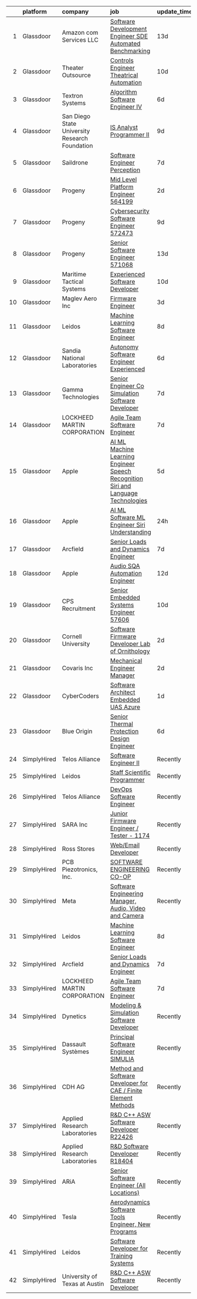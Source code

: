 

|    | platform    | company                                        | job                                                                                                                                                                                                                                                                                                                                                                                                                                                                                                                                                                                                                                                                                                                                                                                                                                                                                                                                                                                                                                                                                                                                                                                                                                                                                                                                                                                                 | update_time   | location                     |
|---:|:------------|:-----------------------------------------------|:----------------------------------------------------------------------------------------------------------------------------------------------------------------------------------------------------------------------------------------------------------------------------------------------------------------------------------------------------------------------------------------------------------------------------------------------------------------------------------------------------------------------------------------------------------------------------------------------------------------------------------------------------------------------------------------------------------------------------------------------------------------------------------------------------------------------------------------------------------------------------------------------------------------------------------------------------------------------------------------------------------------------------------------------------------------------------------------------------------------------------------------------------------------------------------------------------------------------------------------------------------------------------------------------------------------------------------------------------------------------------------------------------|:--------------|:-----------------------------|
|  1 | Glassdoor   | Amazon com Services LLC                        | [Software Development Engineer  SDE  Automated Benchmarking](https://www.glassdoor.com/partner/jobListing.htm?pos=112&ao=1136043&s=58&guid=000001838d474737a89d49cd9b226c6d&src=GD_JOB_AD&t=SR&vt=w&cs=1_ab4bad61&cb=1664522602593&jobListingId=1008144113447&jrtk=3-0-1ge6kehr72hil001-1ge6kehrnkluk800-93604167f71390ef-)                                                                                                                                                                                                                                                                                                                                                                                                                                                                                                                                                                                                                                                                                                                                                                                                                                                                                                                                                                                                                                                                         | 13d           | Seattle, WA                  |
|  2 | Glassdoor   | Theater Outsource                              | [Controls Engineer   Theatrical Automation](https://www.glassdoor.com/partner/jobListing.htm?pos=120&ao=1136043&s=58&guid=000001838d474737a89d49cd9b226c6d&src=GD_JOB_AD&t=SR&vt=w&ea=1&cs=1_682e57b0&cb=1664522602594&jobListingId=1008149531471&jrtk=3-0-1ge6kehr72hil001-1ge6kehrnkluk800-67f7b1ecdf14d1e3-)                                                                                                                                                                                                                                                                                                                                                                                                                                                                                                                                                                                                                                                                                                                                                                                                                                                                                                                                                                                                                                                                                     | 10d           | Syracuse, NY                 |
|  3 | Glassdoor   | Textron Systems                                | [Algorithm Software Engineer IV](https://www.glassdoor.com/partner/jobListing.htm?pos=116&ao=1136043&s=58&guid=000001838d474737a89d49cd9b226c6d&src=GD_JOB_AD&t=SR&vt=w&cs=1_c37c0177&cb=1664522602593&jobListingId=1008158375340&jrtk=3-0-1ge6kehr72hil001-1ge6kehrnkluk800-2e4fd736068b0de0-)                                                                                                                                                                                                                                                                                                                                                                                                                                                                                                                                                                                                                                                                                                                                                                                                                                                                                                                                                                                                                                                                                                     | 6d            | Wilmington, MA               |
|  4 | Glassdoor   | San Diego State University Research Foundation | [IS Analyst Programmer II](https://www.glassdoor.com/partner/jobListing.htm?pos=119&ao=1136043&s=58&guid=000001838d474737a89d49cd9b226c6d&src=GD_JOB_AD&t=SR&vt=w&cs=1_554e006a&cb=1664522602594&jobListingId=1008150424630&jrtk=3-0-1ge6kehr72hil001-1ge6kehrnkluk800-f3dab425f644b186-)                                                                                                                                                                                                                                                                                                                                                                                                                                                                                                                                                                                                                                                                                                                                                                                                                                                                                                                                                                                                                                                                                                           | 9d            | San Diego, CA                |
|  5 | Glassdoor   | Saildrone                                      | [Software Engineer   Perception](https://www.glassdoor.com/partner/jobListing.htm?pos=123&ao=1136043&s=58&guid=000001838d474737a89d49cd9b226c6d&src=GD_JOB_AD&t=SR&vt=w&cs=1_188a3353&cb=1664522602595&jobListingId=1008156970798&jrtk=3-0-1ge6kehr72hil001-1ge6kehrnkluk800-51594aeaa2ed0247-)                                                                                                                                                                                                                                                                                                                                                                                                                                                                                                                                                                                                                                                                                                                                                                                                                                                                                                                                                                                                                                                                                                     | 7d            | Alameda, CA                  |
|  6 | Glassdoor   | Progeny                                        | [Mid Level Platform Engineer  564199 ](https://www.glassdoor.com/partner/jobListing.htm?pos=118&ao=1136043&s=58&guid=000001838d474737a89d49cd9b226c6d&src=GD_JOB_AD&t=SR&vt=w&cs=1_5d186653&cb=1664522602594&jobListingId=1008166738068&jrtk=3-0-1ge6kehr72hil001-1ge6kehrnkluk800-36f873a77d8c6e5e-)                                                                                                                                                                                                                                                                                                                                                                                                                                                                                                                                                                                                                                                                                                                                                                                                                                                                                                                                                                                                                                                                                               | 2d            | Manassas, VA                 |
|  7 | Glassdoor   | Progeny                                        | [Cybersecurity Software Engineer  572473 ](https://www.glassdoor.com/partner/jobListing.htm?pos=115&ao=1136043&s=58&guid=000001838d474737a89d49cd9b226c6d&src=GD_JOB_AD&t=SR&vt=w&cs=1_316a6141&cb=1664522602593&jobListingId=1008152479604&jrtk=3-0-1ge6kehr72hil001-1ge6kehrnkluk800-7fa1238e0bf37ee1-)                                                                                                                                                                                                                                                                                                                                                                                                                                                                                                                                                                                                                                                                                                                                                                                                                                                                                                                                                                                                                                                                                           | 9d            | Manassas, VA                 |
|  8 | Glassdoor   | Progeny                                        | [Senior Software Engineer   571068 ](https://www.glassdoor.com/partner/jobListing.htm?pos=122&ao=1136043&s=58&guid=000001838d474737a89d49cd9b226c6d&src=GD_JOB_AD&t=SR&vt=w&cs=1_cc008834&cb=1664522602594&jobListingId=1008146023366&jrtk=3-0-1ge6kehr72hil001-1ge6kehrnkluk800-f0fd6c0004d9c04e-)                                                                                                                                                                                                                                                                                                                                                                                                                                                                                                                                                                                                                                                                                                                                                                                                                                                                                                                                                                                                                                                                                                 | 13d           | Canonsburg, PA               |
|  9 | Glassdoor   | Maritime Tactical Systems                      | [Experienced Software Developer](https://www.glassdoor.com/partner/jobListing.htm?pos=102&ao=1110586&s=58&guid=000001838d474737a89d49cd9b226c6d&src=GD_JOB_AD&t=SR&vt=w&ea=1&cs=1_29891271&cb=1664522602592&jobListingId=1008149197652&cpc=5C70DC7FEE0D01B1&jrtk=3-0-1ge6kehr72hil001-1ge6kehrnkluk800-81bb24394b5abab6--6NYlbfkN0AtR68e5gWpPxoovZgA7Udo-dcymoK0NpHFMpIgh7LYzw56sJYO5BCaP-bqJbaXFb_-ej51BS-QNSIWQaRzNmG2_RvMR4LiDIjiWnQ0kaTCf_kylRMyRIsBM2wpIDBlBWIhyaDEsQtPzD_cB10uLc6yBP3cPpsqVA5vTZpkP-AhwayiN2eDEH1kNS-S8pAfwLKEZw6dYZwlrSKURXKJ8duX1QaEqAWPpNsU9jgpL9nfc-uO6F9fUchjozxxye83rAkjdI95M1PGZzuZTw5t3TPkX2WpExI-KD6eQ2pbiIBxHuEuYLDH2UsX1zzugpacei_Rjb839x2-jgQlY9HPJdIHsvs5uWQI97kFo8F5nfSqLCmGRckLocW6IAojQMMwTsV8hltwNpDYmTe4YeS99PNVaoH49UDsrPnQTBLp35RPR5T8UqeU1sg7XNK4ecjrTMLHHFsw9D6vXOSDrrQoXFTNmnz1zm8wEYGeWUlwWXNYEIf1mGh9BB83n_OUQVz-ejpknLG1E1KP_FQv15pqdz3K)                                                                                                                                                                                                                                                                                                                                                                                                                                                                                                           | 10d           | Melbourne, FL                |
| 10 | Glassdoor   | Maglev Aero Inc                                | [Firmware Engineer](https://www.glassdoor.com/partner/jobListing.htm?pos=113&ao=1136043&s=58&guid=000001838d474737a89d49cd9b226c6d&src=GD_JOB_AD&t=SR&vt=w&ea=1&cs=1_a1c7dedf&cb=1664522602593&jobListingId=1008164317202&jrtk=3-0-1ge6kehr72hil001-1ge6kehrnkluk800-7b0872439c1fc02d-)                                                                                                                                                                                                                                                                                                                                                                                                                                                                                                                                                                                                                                                                                                                                                                                                                                                                                                                                                                                                                                                                                                             | 3d            | Boston, MA                   |
| 11 | Glassdoor   | Leidos                                         | [Machine Learning Software Engineer](https://www.glassdoor.com/partner/jobListing.htm?pos=104&ao=1110586&s=58&guid=000001838d474737a89d49cd9b226c6d&src=GD_JOB_AD&t=SR&vt=w&cs=1_50c31153&cb=1664522602592&jobListingId=1008154058643&cpc=FA84DF7EA1EC2398&jrtk=3-0-1ge6kehr72hil001-1ge6kehrnkluk800-ae7c0370de18daf7--6NYlbfkN0CZUO70VSdYKA8PR3jfrSh5ljhqJhfDt0PzQCMubt8cRihWbmqO_-Ccw6DGinMZCyK2ZE0rkuApsHeGNKrS9WTgWTVzUq_zBkMtMKRl2EVMdGDdu3O6zficjxrw1LNdb1H9xU-dLv_XXB74BQOK0elhW8zL9Y6v8u2TAJaWLAm3Z9_B7q9RUDdzekPk-EeAXa65z-YJjizpOE2WqjY2GifD8WAvQXWWN0VWnkKj5H6Irw-pq3qxSzC2y0KJiEmecCxJNPjERoNuVnwLA_MU5bvjFDGsbu0Oa8QzO1iCQaXJK5Zzvqolo96pV5IKQKAk5911LXasB2YJfFHzMizLzsWaDq5BGFrft5kTzUlUkey_deKDVkH_ClhUFGd0rNoYKY4icIKWBDEcW63Yb05IOsThUkXv4k9JjjN4ZZ-XxQIw8VL7QbJBdNietUESZHBrKVzOIA9GxTIeVE989x5b6ZHnAuygh0F3NlAnsyRnTeOCXwkF89ELONg0gNHK892JHMm9Q_E37q0R3-G5IkqfRGrPLDCmqn911rvAh29LtfZLqV-HvIP8-IxgtNkSH4ENTK86hOhAdwjbMYcbQvHLMK-qflzrRCGK_knh2IztFXfi4zKTQ42C66pTM1WOGaGT75uJ9p2pTMbndg%3D%3D)                                                                                                                                                                                                                                                                                                                                                                                | 8d            | Arlington, VA                |
| 12 | Glassdoor   | Sandia National Laboratories                   | [Autonomy Software Engineer  Experienced ](https://www.glassdoor.com/partner/jobListing.htm?pos=117&ao=1136043&s=58&guid=000001838d474737a89d49cd9b226c6d&src=GD_JOB_AD&t=SR&vt=w&cs=1_2f3e5d15&cb=1664522602594&jobListingId=1008158317621&jrtk=3-0-1ge6kehr72hil001-1ge6kehrnkluk800-547e78c4383871e9-)                                                                                                                                                                                                                                                                                                                                                                                                                                                                                                                                                                                                                                                                                                                                                                                                                                                                                                                                                                                                                                                                                           | 6d            | Albuquerque, NM              |
| 13 | Glassdoor   | Gamma Technologies                             | [Senior Engineer   Co Simulation Software Developer](https://www.glassdoor.com/partner/jobListing.htm?pos=114&ao=1136043&s=58&guid=000001838d474737a89d49cd9b226c6d&src=GD_JOB_AD&t=SR&vt=w&cs=1_1619bd71&cb=1664522602593&jobListingId=1008157358274&jrtk=3-0-1ge6kehr72hil001-1ge6kehrnkluk800-5fe5ab05dd114255-)                                                                                                                                                                                                                                                                                                                                                                                                                                                                                                                                                                                                                                                                                                                                                                                                                                                                                                                                                                                                                                                                                 | 7d            | Westmont, IL                 |
| 14 | Glassdoor   | LOCKHEED MARTIN CORPORATION                    | [Agile Team Software Engineer](https://www.glassdoor.com/partner/jobListing.htm?pos=103&ao=1110586&s=58&guid=000001838d474737a89d49cd9b226c6d&src=GD_JOB_AD&t=SR&vt=w&cs=1_94d9938a&cb=1664522602592&jobListingId=1008157427345&cpc=0FE1F5EA2BC84A01&jrtk=3-0-1ge6kehr72hil001-1ge6kehrnkluk800-c601795b34351101--6NYlbfkN0BuMqUtaNIakuoGTB-u7I0EvtcrTK1_bHO6_bsORPCvsL7zkQUfIzpY4doIgp_GoHrdWwRHLC1L1F-NTj7I9bniL9bd7P7cGA1R3ynlaMUiL1G1I1fQGpDJM8PDMow5kSXMVLGknX_E_ksfSda1IQx-WOKLNd1bNNBCCPk3Y7j18IePLLIreAaE7uixpnaCIwqL9I_kpa-CWUGGrlwMwd6jKm88HhspoOdskplCddrjTGDFqL7mzkWsrhx0HQ0mec9CMOGftVjJo_68c0gYeaa40nXcsoOei2TZbsQzHY9lkYXtmljiuVzuRIUVAocD6XwBv0fVnOjQK_3al2xnewJ7szcfzaPBmDDmyEiWMULK8jyQ9z0km3nPSjWPqdlj8SCX59IsjVCBrvN1stsWi7qbFCa_dXOJA12koAMOTCXIgagwIWGVMXVlfqebOwqODIhQtX08mnrO_0bCOe7J6cY028-5AVsvEDThTO-fT1S3_sic5KHKVxr7h3Lkx7s48ElaxZJ4Dghd9ATRxxPEE2KJSXjubtcuTAHX_K-v31DOZ-aU5IOSaP_QC7pyGtGMpPwHjxsLTpkYRVMzpGOYxz70IVVa_8vy6n2uetnHPeKaKMEYHYLS_OjG7J-u29KevojiN2hn5JlpMQ%3D%3D)                                                                                                                                                                                                                                                                                                                                                                                      | 7d            | Manassas, VA                 |
| 15 | Glassdoor   | Apple                                          | [AI ML   Machine Learning Engineer  Speech Recognition   Siri and Language Technologies](https://www.glassdoor.com/partner/jobListing.htm?pos=109&ao=1136043&s=58&guid=000001838d474737a89d49cd9b226c6d&src=GD_JOB_AD&t=SR&vt=w&cs=1_7b605103&cb=1664522602593&jobListingId=1008159685722&jrtk=3-0-1ge6kehr72hil001-1ge6kehrnkluk800-6a33539b81a4d2d1-)                                                                                                                                                                                                                                                                                                                                                                                                                                                                                                                                                                                                                                                                                                                                                                                                                                                                                                                                                                                                                                             | 5d            | Cambridge, MA                |
| 16 | Glassdoor   | Apple                                          | [AI ML   Software  ML  Engineer  Siri Understanding](https://www.glassdoor.com/partner/jobListing.htm?pos=107&ao=1136043&s=58&guid=000001838d474737a89d49cd9b226c6d&src=GD_JOB_AD&t=SR&vt=w&cs=1_6bb4aa02&cb=1664522602592&jobListingId=1008170683865&jrtk=3-0-1ge6kehr72hil001-1ge6kehrnkluk800-f267f4a99fbd78d0-)                                                                                                                                                                                                                                                                                                                                                                                                                                                                                                                                                                                                                                                                                                                                                                                                                                                                                                                                                                                                                                                                                 | 24h           | Cambridge, MA                |
| 17 | Glassdoor   | Arcfield                                       | [Senior Loads and Dynamics Engineer](https://www.glassdoor.com/partner/jobListing.htm?pos=101&ao=1110586&s=58&guid=000001838d474737a89d49cd9b226c6d&src=GD_JOB_AD&t=SR&vt=w&ea=1&cs=1_40a1475d&cb=1664522602592&jobListingId=1008156728757&cpc=251DE92F8575B4A7&jrtk=3-0-1ge6kehr72hil001-1ge6kehrnkluk800-1877bede92c808a3--6NYlbfkN0Aiur-s0w1ecieYSDQAiv-uLYLftpJidGWuKR3kSJYF_ksnj4VBwti5kCzrU5P_S6oeiaeDO5KLkdHiwR6E9byr8ZzH7OWR5C3O74ZvvbTZIqKbRXFn4W_dMi9Rxm0zyCJA07uJpuiz-RWq98MNVpK7ioNnLdszkOsOybj0PFtZnNStw-A7-huc9mLk-R1yZ2MGVDWh6weZN-aa0MmnQXFkCKH7Rd6NYsbUdcbLg-W6kWdJkx5jQjQvA5pPRuOn41vmVU4f_SsTzxY8_KU95yypTKl8FI7SImgL8khsXks34Pv4QK4BrqvdpRYNAzLnuGxg7Z7kGwV-yFZ48MG0x87Edqes1CeVHT0E0XvwrHkz8Y5YRjU0QERaJ1PM8LGF40L2eezTDE2pkFevXCYMsA_WkgKAHVH4nP3-fRMdSZE8WuDJIWcGYvjUoDTpky4J-ZqqOb8rZojVTyTxfYmReUVbsrZdEHz-FAGyKUmPWjbAGlPH1wwGDptXjclJm5PVlqKwBc721FJfnQj279euEPH1oD8la3MGIGo%3D)                                                                                                                                                                                                                                                                                                                                                                                                                                                                                         | 7d            | United States                |
| 18 | Glassdoor   | Apple                                          | [Audio SQA Automation Engineer](https://www.glassdoor.com/partner/jobListing.htm?pos=108&ao=1136043&s=58&guid=000001838d474737a89d49cd9b226c6d&src=GD_JOB_AD&t=SR&vt=w&cs=1_f78af20c&cb=1664522602593&jobListingId=1008146904400&jrtk=3-0-1ge6kehr72hil001-1ge6kehrnkluk800-2883d3b1dd5e8401-)                                                                                                                                                                                                                                                                                                                                                                                                                                                                                                                                                                                                                                                                                                                                                                                                                                                                                                                                                                                                                                                                                                      | 12d           | Cupertino, CA                |
| 19 | Glassdoor   | CPS Recruitment                                | [Senior Embedded Systems Engineer   57606](https://www.glassdoor.com/partner/jobListing.htm?pos=105&ao=1110586&s=58&guid=000001838d474737a89d49cd9b226c6d&src=GD_JOB_AD&t=SR&vt=w&ea=1&cs=1_058c464a&cb=1664522602592&jobListingId=1008149801340&cpc=F4EED0218A761C36&jrtk=3-0-1ge6kehr72hil001-1ge6kehrnkluk800-25d289ac05a5d6dc--6NYlbfkN0DgoHcTH3ZibdXDbE1VvvRa3XowIWs6m5qI-FjqauRle3m8kONFkUSrxT8FSUKqy7Wz-Yvsv1ZwG-CRYWe2HD_Zj7HHQ35gSPtmpbvQZ2wvcmhZMYWoyoBbKqHtn7iGJQ2P4WjRqktvfyQ4_R1_sunaqWeABn2kQYifpHUGlHloiuLQZ_ZhdIvcUdixgtQJ-rjHolueuRCHYq0G_HeNaTT60QhgyRXuDAE8NxnLb892O6rVj9Dr50ABNJ1hXJLNR6g4ETZPfS1-j97tCeUDIHnIawm_SQ9rbkLIPDC9Z8rG6jdAWCeLnL5PeMwLCGjCktGckmijMSxfGDqD1JINjmBy5PW5DsM8ZM3Dhy7gYnZde2G12Don17zbAis-9AicTy-l4zVVX63rHCTF28kbKBNCzZn9SYf2gPrx3WzU4zpNITwO1nylUgS3Tl0WvXvN9tpleD7kLuGVN2zSqXKb2pu6vVeTjLiUSQc%3D)                                                                                                                                                                                                                                                                                                                                                                                                                                                                                                                                                   | 10d           | Amherst, NY                  |
| 20 | Glassdoor   | Cornell University                             | [Software Firmware Developer   Lab of Ornithology](https://www.glassdoor.com/partner/jobListing.htm?pos=110&ao=1136043&s=58&guid=000001838d474737a89d49cd9b226c6d&src=GD_JOB_AD&t=SR&vt=w&cs=1_16154703&cb=1664522602593&jobListingId=1008166221020&jrtk=3-0-1ge6kehr72hil001-1ge6kehrnkluk800-9ebeabb46f350a9d-)                                                                                                                                                                                                                                                                                                                                                                                                                                                                                                                                                                                                                                                                                                                                                                                                                                                                                                                                                                                                                                                                                   | 2d            | Ithaca, NY                   |
| 21 | Glassdoor   | Covaris  Inc                                   | [Mechanical Engineer  Manager](https://www.glassdoor.com/partner/jobListing.htm?pos=111&ao=1136043&s=58&guid=000001838d474737a89d49cd9b226c6d&src=GD_JOB_AD&t=SR&vt=w&ea=1&cs=1_fa85bbb3&cb=1664522602593&jobListingId=1008165749926&jrtk=3-0-1ge6kehr72hil001-1ge6kehrnkluk800-83b84f7bd3acea72-)                                                                                                                                                                                                                                                                                                                                                                                                                                                                                                                                                                                                                                                                                                                                                                                                                                                                                                                                                                                                                                                                                                  | 2d            | Woburn, MA                   |
| 22 | Glassdoor   | CyberCoders                                    | [Software Architect  Embedded UAS  Azure ](https://www.glassdoor.com/partner/jobListing.htm?pos=106&ao=1110586&s=58&guid=000001838d474737a89d49cd9b226c6d&src=GD_JOB_AD&t=SR&vt=w&ea=1&cs=1_ec927a3c&cb=1664522602592&jobListingId=1008168715742&cpc=2CAED5C921A5F994&jrtk=3-0-1ge6kehr72hil001-1ge6kehrnkluk800-8fe8a3ee8f8c7382--6NYlbfkN0CpFJQzrgRR8WqXWK1qKKEqALWJw739KlKqr2H-MSI4eoBlI4EFrmor2FYZMP3muM3RZDYlem4fZRT9Loo3ekt-X7IhHP5TqKzsNrtc2Q01Rdj3LrheMDhFP55P6NjDo6SfKeCBgcmEDrQrifwG_3WljKK2RpJJZEkcmGXSqVE1m9Gb_oGJ2R4T11_zoGe8625djywDGe13SFemjEq9_i4ZcZbSwy6YHqd4-M5dqWCpgilJmX45b6Fqe-rEb5d8LNhyBOKhK2YwcR8e2_d6qzsd0M6tyZ3X8MPJjZ9KcfJBR9FLN-iNbQ2PM0N4CakRTfMUzz7ZWK0I8HOhCSBHf2Q49Xjw6jyqvxfNwWCm0hYRtNCPKqXQU7V8162ONZ11eTV9vg8B8Q9D_NkO4jXMzCQvjfHV2L1JRsOs6nK9lsWoDgyYlqV75Yc4NzyLpDrrfTKylW35GBU9Hf7UYbmwpkNysBFVZApBOkf7Io4-cRI8PfJFh_ISwyBo5M_CbEt8vhFpg4gyP4scfinsdoOQuiPE5GmEALuDsPnVWjYxCrUKaHdT5mK1cfJ1dw34VxKnhLQ3QGwwxVv3Wi6G8VgzRSQRtmZhlGFSfqK4UPBgCzuR6SRpSPIr-HMJDNSO0Tnvgf672TesR1g9qo3QgguWSC8AZljF_2npZ7FWvhwAWgi_7QK8nrBSRCyNfmSK8RBQ7nxZ-MxPaV8gBDNYLxkuFW7PSmDgovBo9G7pGeQMvkkZS-o3Iq9R4Z9rbdSTo9q92ThlfR5H1x360PxQHdoOgaF9TyGjVcQfnNa66HkxrGaKxG4TUDayOVm3OVjTJ6eLtCfUzlBzFYfeokmXwM1nEBODk-BVq8yN2_rZ8Ko4cfqGeuYwONZX9Bc2FSDs2FS2sWCgXRvPNIsYRfQCBvU1hBNhvWhXzgo5vTGCmtq5FYSwCQwbeiT82BEPzbmfwcYR_1wuyqhKCG_pEylzBcMG-5_FQe5Vgj_8pnj9yjLL6w5v16_aPWgJQ8RA) | 1d            | Long Beach, CA               |
| 23 | Glassdoor   | Blue Origin                                    | [Senior Thermal Protection Design Engineer](https://www.glassdoor.com/partner/jobListing.htm?pos=121&ao=1136043&s=58&guid=000001838d474737a89d49cd9b226c6d&src=GD_JOB_AD&t=SR&vt=w&cs=1_e05874c0&cb=1664522602594&jobListingId=1008158936314&jrtk=3-0-1ge6kehr72hil001-1ge6kehrnkluk800-db01abde1a5ac49e-)                                                                                                                                                                                                                                                                                                                                                                                                                                                                                                                                                                                                                                                                                                                                                                                                                                                                                                                                                                                                                                                                                          | 6d            | Seattle, WA                  |
| 24 | SimplyHired | Telos Alliance                                 | [Software Engineer II](https://www.simplyhired.com/job/kZV61agVwkyatDwMDME2qzHjMH0qxJ0TKghEY8Q5euA1eovU2CLQnQ?q=acoustic+developer)                                                                                                                                                                                                                                                                                                                                                                                                                                                                                                                                                                                                                                                                                                                                                                                                                                                                                                                                                                                                                                                                                                                                                                                                                                                                 | Recently      | United States                |
| 25 | SimplyHired | Leidos                                         | [Staff Scientific Programmer](https://www.simplyhired.com/job/GNbhlB7-Uc2eQlyNGjE87jjN9fhs_0AC_FMmdKmdJzhKOfWyK-2yuA?q=acoustic+developer)                                                                                                                                                                                                                                                                                                                                                                                                                                                                                                                                                                                                                                                                                                                                                                                                                                                                                                                                                                                                                                                                                                                                                                                                                                                          | Recently      | Bethesda, MD                 |
| 26 | SimplyHired | Telos Alliance                                 | [DevOps Software Engineer](https://www.simplyhired.com/job/60pzz4L5D8jyQznk7xCHuh-sXpm8UKepKgOSUU5hK41ghLTOS_rCAA?q=acoustic+developer)                                                                                                                                                                                                                                                                                                                                                                                                                                                                                                                                                                                                                                                                                                                                                                                                                                                                                                                                                                                                                                                                                                                                                                                                                                                             | Recently      | United States                |
| 27 | SimplyHired | SARA Inc                                       | [Junior Firmware Engineer / Tester - 1174](https://www.simplyhired.com/job/Ewvlq-O8OrVgZoWDIhL274Lu0w75ObFRgVcw_yw6TUCyM1_tzlDW7g?q=acoustic+developer)                                                                                                                                                                                                                                                                                                                                                                                                                                                                                                                                                                                                                                                                                                                                                                                                                                                                                                                                                                                                                                                                                                                                                                                                                                             | Recently      | Colorado Springs, CO         |
| 28 | SimplyHired | Ross Stores                                    | [Web/Email Developer](https://www.simplyhired.com/job/iapHcCXyBAwSCQxFgqTzcH6pCeCWlT5U6RhkIjo60dultz2bPETatw?q=acoustic+developer)                                                                                                                                                                                                                                                                                                                                                                                                                                                                                                                                                                                                                                                                                                                                                                                                                                                                                                                                                                                                                                                                                                                                                                                                                                                                  | Recently      | Dublin, CA                   |
| 29 | SimplyHired | PCB Piezotronics, Inc.                         | [SOFTWARE ENGINEERING CO-OP](https://www.simplyhired.com/job/l6Nph4iv8sCQAZoK6T0IR70nRUG5uZVP3gHFnSJ_rt0hLbBX_Z5Fsg?q=acoustic+developer)                                                                                                                                                                                                                                                                                                                                                                                                                                                                                                                                                                                                                                                                                                                                                                                                                                                                                                                                                                                                                                                                                                                                                                                                                                                           | Recently      | Cincinnati, OH               |
| 30 | SimplyHired | Meta                                           | [Software Engineering Manager, Audio, Video and Camera](https://www.simplyhired.com/job/TklfHeYGBjgh8j9LZHnAOzv3cm9HlqbVVZo87bI15FqzjJa3AoKfzQ?q=acoustic+developer)                                                                                                                                                                                                                                                                                                                                                                                                                                                                                                                                                                                                                                                                                                                                                                                                                                                                                                                                                                                                                                                                                                                                                                                                                                | Recently      | Los Angeles, CA +2 locations |
| 31 | SimplyHired | Leidos                                         | [Machine Learning Software Engineer](https://www.simplyhired.com/job/1t5QMgO2_CCYrBm2DHqDmnaTEIwONdM9-czUZp_iYX5HnIe1WhsE-w?q=acoustic+developer)                                                                                                                                                                                                                                                                                                                                                                                                                                                                                                                                                                                                                                                                                                                                                                                                                                                                                                                                                                                                                                                                                                                                                                                                                                                   | 8d            | Arlington, VA                |
| 32 | SimplyHired | Arcfield                                       | [Senior Loads and Dynamics Engineer](https://www.simplyhired.com/job/ewmZjjE-VCt0grOFR0kFzm53GYDycXWhuhcTpAoa1ZYuSER0-kXQRg?q=acoustic+developer)                                                                                                                                                                                                                                                                                                                                                                                                                                                                                                                                                                                                                                                                                                                                                                                                                                                                                                                                                                                                                                                                                                                                                                                                                                                   | 7d            | Brookpark, OH                |
| 33 | SimplyHired | LOCKHEED MARTIN CORPORATION                    | [Agile Team Software Engineer](https://www.simplyhired.com/job/Bb51HkQy-2su1GpzhGynACvjPLYE6Wvg9mIpxfLIaj4sC19YaDYgLg?q=acoustic+developer)                                                                                                                                                                                                                                                                                                                                                                                                                                                                                                                                                                                                                                                                                                                                                                                                                                                                                                                                                                                                                                                                                                                                                                                                                                                         | 7d            | Manassas, VA                 |
| 34 | SimplyHired | Dynetics                                       | [Modeling & Simulation Software Developer](https://www.simplyhired.com/job/jB9qNqjHCPSUt7TWPlOOQNFzSw9WO0p79NS63EVf_jwk1JX7BW6kbg?q=acoustic+developer)                                                                                                                                                                                                                                                                                                                                                                                                                                                                                                                                                                                                                                                                                                                                                                                                                                                                                                                                                                                                                                                                                                                                                                                                                                             | Recently      | Huntsville, AL               |
| 35 | SimplyHired | Dassault Systèmes                              | [Principal Software Engineer SIMULIA](https://www.simplyhired.com/job/EoyCNNBK4UDsF5Gx7YzyR7Q6olXn4fnrw8HCQt0MME2YG7Gjcx7NiA?q=acoustic+developer)                                                                                                                                                                                                                                                                                                                                                                                                                                                                                                                                                                                                                                                                                                                                                                                                                                                                                                                                                                                                                                                                                                                                                                                                                                                  | Recently      | Waltham, MA                  |
| 36 | SimplyHired | CDH AG                                         | [Method and Software Developer for CAE / Finite Element Methods](https://www.simplyhired.com/job/-PwpaSww9pIsSSdq8eeKSiCqpSwU9Z7WesweKJU1KIB1qSkYA47s8w?q=acoustic+developer)                                                                                                                                                                                                                                                                                                                                                                                                                                                                                                                                                                                                                                                                                                                                                                                                                                                                                                                                                                                                                                                                                                                                                                                                                       | Recently      | Remote                       |
| 37 | SimplyHired | Applied Research Laboratories                  | [R&D C++ ASW Software Developer R22426](https://www.simplyhired.com/job/8XP0R6LMD2rgtoekPlVM5lv487R8RZr8mtW6j4w07LPhzUDNXm6zhQ?q=acoustic+developer)                                                                                                                                                                                                                                                                                                                                                                                                                                                                                                                                                                                                                                                                                                                                                                                                                                                                                                                                                                                                                                                                                                                                                                                                                                                | Recently      | Austin, TX                   |
| 38 | SimplyHired | Applied Research Laboratories                  | [R&D Software Developer R18404](https://www.simplyhired.com/job/iYsUoC4YVp2iNY6b_JtpfN9L4H2iAgnSxyEYjA8MjR38__eDQ3Tw0g?q=acoustic+developer)                                                                                                                                                                                                                                                                                                                                                                                                                                                                                                                                                                                                                                                                                                                                                                                                                                                                                                                                                                                                                                                                                                                                                                                                                                                        | Recently      | Austin, TX                   |
| 39 | SimplyHired | ARiA                                           | [Senior Software Engineer (All Locations)](https://www.simplyhired.com/job/TgNvdHCUSe4y2E3bSGSq7KF-I2mKSRvHVkVvFpO41lvuQuRoQAnt0Q?q=acoustic+developer)                                                                                                                                                                                                                                                                                                                                                                                                                                                                                                                                                                                                                                                                                                                                                                                                                                                                                                                                                                                                                                                                                                                                                                                                                                             | Recently      | Madison, VA                  |
| 40 | SimplyHired | Tesla                                          | [Aerodynamics Software Tools Engineer, New Programs](https://www.simplyhired.com/job/zO8gcthxFQqgNmwD9bdYUrhRy13Ovr3XTHhU0ibGJoZo7L7tcfLxOw?q=acoustic+developer)                                                                                                                                                                                                                                                                                                                                                                                                                                                                                                                                                                                                                                                                                                                                                                                                                                                                                                                                                                                                                                                                                                                                                                                                                                   | Recently      | Hawthorne, CA                |
| 41 | SimplyHired | Leidos                                         | [Software Developer for Training Systems](https://www.simplyhired.com/job/bkZMqLcMEW3WoKMF4vv5LTlDXVzHoXRsF35WIS_tZNhHme0iBV-Cow?q=acoustic+developer)                                                                                                                                                                                                                                                                                                                                                                                                                                                                                                                                                                                                                                                                                                                                                                                                                                                                                                                                                                                                                                                                                                                                                                                                                                              | Recently      | Bethesda, MD                 |
| 42 | SimplyHired | University of Texas at Austin                  | [R&D C++ ASW Software Developer](https://www.simplyhired.com/job/pEQni4i9pOYw9IXH3I-IIZgzh2BAMODia4K5kiQKcErX1n4dTTq5gQ?q=acoustic+developer)                                                                                                                                                                                                                                                                                                                                                                                                                                                                                                                                                                                                                                                                                                                                                                                                                                                                                                                                                                                                                                                                                                                                                                                                                                                       | Recently      | Austin, TX                   |